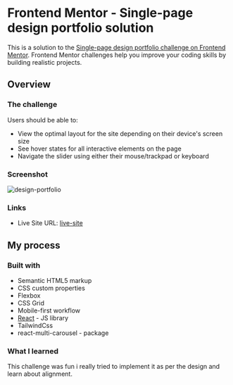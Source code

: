 # Frontend Mentor - Single-page design portfolio solution

This is a solution to the [Single-page design portfolio challenge on Frontend Mentor](https://www.frontendmentor.io/challenges/singlepage-design-portfolio-2MMhyhfKVo). Frontend Mentor challenges help you improve your coding skills by building realistic projects. 

## Overview

### The challenge

Users should be able to:

- View the optimal layout for the site depending on their device's screen size
- See hover states for all interactive elements on the page
- Navigate the slider using either their mouse/trackpad or keyboard

### Screenshot
![design-portfolio](https://user-images.githubusercontent.com/77242783/195444767-3731ce69-9fd9-4668-a9f0-527401759cc2.png)

### Links
- Live Site URL: [live-site](https://single-page-design-portfolio-psi.vercel.app/)

## My process

### Built with
- Semantic HTML5 markup
- CSS custom properties
- Flexbox
- CSS Grid
- Mobile-first workflow
- [React](https://reactjs.org/) - JS library
- TailwindCss
- react-multi-carousel - package

### What I learned
This challenge was fun i really tried to implement it as per the design and learn about alignment.

